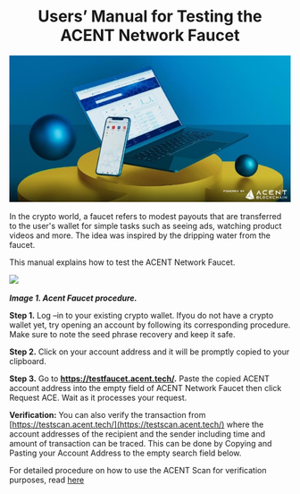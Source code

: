 <h1 align="center">
Users’ Manual for Testing the ACENT Network Faucet
</h1>
<p align="center">
  <img src="/images/Aspose.Words.jpeg?raw=true" alt="Sublime's custom image"/>
</p>

In the crypto world, a faucet refers to modest payouts that are transferred to the user's wallet for simple tasks such as seeing ads, watching product videos and more. The idea was inspired by the dripping water from the faucet.

This manual explains how to test the ACENT Network Faucet.

![](Aspose.Words.9fa90552-093e-4470-8a5a-6862507ab9c7.002.png)

***Image 1. Acent Faucet procedure.***

**Step 1.** Log –in to your existing crypto wallet. Ifyou do not have a crypto wallet yet, try opening an account by following its corresponding procedure. Make sure to note the seed phrase recovery and keep it safe.

**Step 2.** Click on your account address and it will be promptly copied to your clipboard.

**Step 3.** Go to **<https://testfaucet.acent.tech/>.** Paste the copied ACENT account address into the empty field of ACENT Network Faucet then click Request ACE. Wait as it processes your request.

**Verification:** You can also verify the transaction from [https://testscan.acent.tech/](https://testscan.acent.tech/) where the account addresses of the recipient and the sender including time and amount of transaction can be traced. This can be done by Copying and Pasting your Account Address to the empty search field below.

For detailed procedure on how to use the ACENT Scan for verification purposes, read [here](https://github.com/triggah61/acent-docs/blob/main/User%20Manuals/Users%20Manual%20to%20Verify%20the%20Received%20and%20Sent%20Cryptos%20from%20the%20Acent%20Scan_dec30.docx.md)
